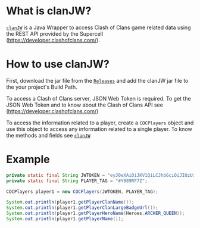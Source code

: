 # What is clanJW?
[`clanJW`](https://ranjithmasthikatte.github.io/clanJW/) 
is a Java Wrapper to access Clash of Clans game related data using the REST API 
provided by the Supercell (https://developer.clashofclans.com/).

# How to use clanJW?
First, download the jar file from the 
[`Releases`](https://github.com/ranjithmasthikatte/clanJW/releases)
and add the clanJW jar file to the your project's Build Path. 

To access a Clash of Clans server, JSON Web Token is required. To get the JSON Web Token
and to know about the Clash of Clans API see (https://developer.clashofclans.com/)

To access the information related to a player, create a 
`COCPlayers` object and use this object to access any 
information related to a single player. To know the methods and fields see 
[`clanJW`](https://ranjithmasthikatte.github.io/clanJW/)

# Example
```.java
private static final String JWTOKEN = "eyJ0eXAiOiJKV1QiLCJhbGciOiJIUzUxMiIsImtpZCI6IjI4YTMxOGY3LTAwMDAtodk6ut03ZmExLTJjNzQzM2M2Y2NhNSJ9.eyJpc3MiOiJzdXBlcmNlbGwiLCJhdWQiOiJzdXBlcmNlbGw6Z2FtZWFwaSIsImp0aSI6IjliZDMwZmUyLTFiYTQtNGU2MC05MGQzLTMzYjg1OWRlOTI1NCIsImlhdCI6MTU4NTc3ODQ1NSwiufjgIjoiZGV2ZWxvcGVyLzc5Njc2MDRiLTJiNGEtNzE2Yy04Mzg5LTZkM2M3ZGU5MGQxZCIsInNjb3BlcyI6WyJjbGFzaCJdLCJsaW1pdHMiOlt7InRpZXIiOiJkZXZlbG9wZXIvc2lsdmVyIiwidHlwZSI6InRocm90dGxpngjfhSx7ImNpZHJzIjpbIjE5NC45NS4yLjI0NCJdLCJ0eXBlIjoiY2xpZW50In1dfQ.rK5nmh6e7uiv3UxsSnnxvEt-vixfg9JsHTrsJpAWjt2pUo4kULF5Oervh-nWlNDrEmEE_loZYBQf_vfQwmu-VA";
private static final String PLAYER_TAG = "#Y989RF7Z";

COCPlayers player1 = new COCPlayers(JWTOKEN, PLAYER_TAG);

System.out.println(player1.getPlayerClanName());
System.out.println(player1.getPlayerClanLargeBadgeUrl());
System.out.println(player1.getPlayerHeroName(Heroes.ARCHER_QUEEN));
System.out.println(player1.getPlayerName());
```